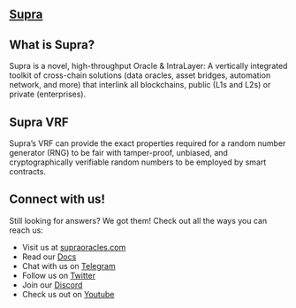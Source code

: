 ## [Supra](https://supraoracles.com/docs/overview/)

## What is Supra?

Supra is a novel, high-throughput Oracle & IntraLayer: A vertically integrated toolkit of cross-chain solutions (data oracles, asset bridges, automation network, and more) that interlink all blockchains, public (L1s and L2s) or private (enterprises).

## Supra VRF

Supra’s VRF can provide the exact properties required for a random number generator (RNG) to be fair with tamper-proof, unbiased, and cryptographically verifiable random numbers to be employed by smart contracts.

## Connect with us!

Still looking for answers? We got them! Check out all the ways you can reach us:

- Visit us at [supraoracles.com](https://supraoracles.com)
- Read our [Docs](https://supraoracles.com/docs/overview)
- Chat with us on [Telegram](https://t.me/SupraOracles)
- Follow us on [Twitter](https://twitter.com/SupraOracles)
- Join our [Discord](https://discord.gg/supraoracles)
- Check us out on [Youtube](https://www.youtube.com/SupraOfficial)